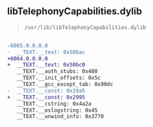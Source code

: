 ## libTelephonyCapabilities.dylib

> `/usr/lib/libTelephonyCapabilities.dylib`

```diff

-6065.0.0.0.0
-  __TEXT.__text: 0x50bac
+6064.0.0.0.0
+  __TEXT.__text: 0x50bc0
   __TEXT.__auth_stubs: 0x480
   __TEXT.__init_offsets: 0x5c
   __TEXT.__gcc_except_tab: 0x90dc
-  __TEXT.__const: 0x29a5
+  __TEXT.__const: 0x2995
   __TEXT.__cstring: 0x4a2a
   __TEXT.__oslogstring: 0x45
   __TEXT.__unwind_info: 0x3770

```
